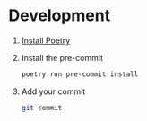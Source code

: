 # Development

1. [Install Poetry](https://python-poetry.org/docs/)
1. Install the pre-commit

    ```sh
    poetry run pre-commit install
    ```

1. Add your commit

    ```sh
    git commit
    ```
